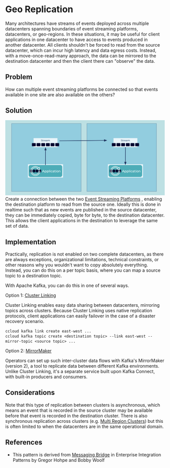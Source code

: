 # Geo Replication
Many architectures have streams of events deployed across multiple datacenters spanning boundaries of event streaming platforms, datacenters, or geo-regions.
In these situations, it may be useful for client applications in one datacenter to have access to events produced in another datacenter.
All clients shouldn't be forced to read from the source datacenter, which can incur high latency and data egress costs.
Instead, with a move-once-read-many approach, the data can be mirrored to the destination datacenter and then the client there can "observe" the data.

## Problem
How can multiple event streaming platforms be connected so that events available in one site are also available on the others?

## Solution
![event-stream-observer](../img/event-stream-observer.png)
Create a connection between the two [Event Streaming Platforms](../event-stream/event-streaming-platform.md) , enabling the destination platform to read from the source one.
Ideally this is done in realtime such that as new events are published in the source datacenter, they can be immediately copied, byte for byte, to the destination datacenter.
This allows the client applications in the destination to leverage the same set of data.

## Implementation
Practically, replication is not enabled on two complete datacenters, as there are always exceptions, organizational limitations, technical constraints, or other reasons why you wouldn't want to copy absolutely everything.
Instead, you can do this on a per topic basis, where you can map a source topic to a destination topic.

With Apache Kafka, you can do this in one of several ways.

Option 1: [Cluster Linking](https://docs.confluent.io/cloud/current/multi-cloud/cluster-linking.html)

Cluster Linking enables easy data sharing between datacenters, mirroring topics across clusters.
Because Cluster Linking uses native replication protocols, client applications can easily failover in the case of a disaster recovery scenario.

```
ccloud kafka link create east-west ...
ccloud kafka topic create <destination topic> --link east-west --mirror-topic <source topic> ...
```

Option 2: [MirrorMaker](https://kafka.apache.org/documentation/#georeplication)

Operators can set up such inter-cluster data flows with Kafka's MirrorMaker (version 2), a tool to replicate data between different Kafka environments.
Unlike Cluster Linking, it's a separate service built upon Kafka Connect, with built-in producers and consumers.

## Considerations
Note that this type of replication between clusters is asynchronous, which means an event that is recorded in the source cluster may be available before that event is recorded in the destination cluster.
There is also synchronous replication across clusters (e.g. [Multi Region Clusters](https://docs.confluent.io/platform/current/multi-dc-deployments/index.html)) but this is often limited to when the datacenters are in the same operational domain.

## References
* This pattern is derived from [Messaging Bridge](https://www.enterpriseintegrationpatterns.com/patterns/messaging/MessagingBridge.html) in Enterprise Integration Patterns by Gregor Hohpe and Bobby Woolf
